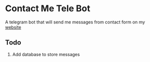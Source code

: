 # Contact Me Tele Bot

A telegram bot that will send me messages from contact form on my [website](https://ivanng.me)

## Todo

1. Add database to store messages